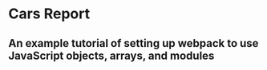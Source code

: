 # Cars Report

## An example tutorial of setting up webpack to use JavaScript objects, arrays, and modules
